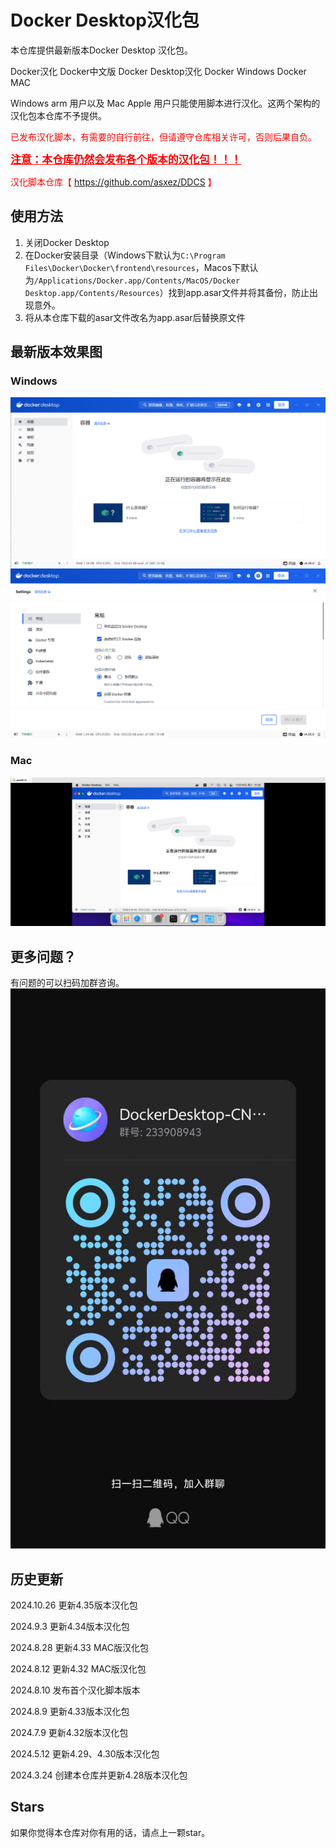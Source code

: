 # Docker Desktop汉化包
本仓库提供最新版本Docker Desktop 汉化包。

Docker汉化  Docker中文版  Docker Desktop汉化 Docker Windows Docker MAC

Windows arm 用户以及 Mac Apple 用户只能使用脚本进行汉化。这两个架构的汉化包本仓库不予提供。
<br>

<font color=red>已发布汉化脚本，有需要的自行前往，但请遵守仓库相关许可，否则后果自负。</font>

<font color=red><big><u>**注意：本仓库仍然会发布各个版本的汉化包！！！**</u></big></font>

<font color=red>汉化脚本仓库【 https://github.com/asxez/DDCS 】</font>

## 使用方法
1. 关闭Docker Desktop
2. 在Docker安装目录（Windows下默认为`C:\Program Files\Docker\Docker\frontend\resources`，Macos下默认为`/Applications/Docker.app/Contents/MacOS/Docker Desktop.app/Contents/Resources`）找到app.asar文件并将其备份，防止出现意外。
3. 将从本仓库下载的asar文件改名为app.asar后替换原文件

## 最新版本效果图
### Windows
![](images/4.35/1.1.png)
![](images/4.35/1.2.png)

[//]: # (![]&#40;images/4.34/3.png&#41;)

[//]: # (![]&#40;images/4.34/4.png&#41;)

### Mac
![](images/4.35/2.1.png)

## 更多问题？
有问题的可以扫码加群咨询。
![](images/1.jpg)

## 历史更新
2024.10.26 更新4.35版本汉化包

2024.9.3 更新4.34版本汉化包

2024.8.28 更新4.33 MAC版汉化包

2024.8.12 更新4.32 MAC版汉化包

2024.8.10 发布首个汉化脚本版本

2024.8.9 更新4.33版本汉化包

2024.7.9 更新4.32版本汉化包

2024.5.12 更新4.29、4.30版本汉化包

2024.3.24 创建本仓库并更新4.28版本汉化包

## Stars
如果你觉得本仓库对你有用的话，请点上一颗star。
